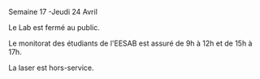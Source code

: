 Semaine 17 -Jeudi 24 Avril
   
Le Lab est fermé au public.

Le monitorat des étudiants de l'EESAB est assuré 
de 9h à 12h et de 15h à 17h.

La laser est hors-service.